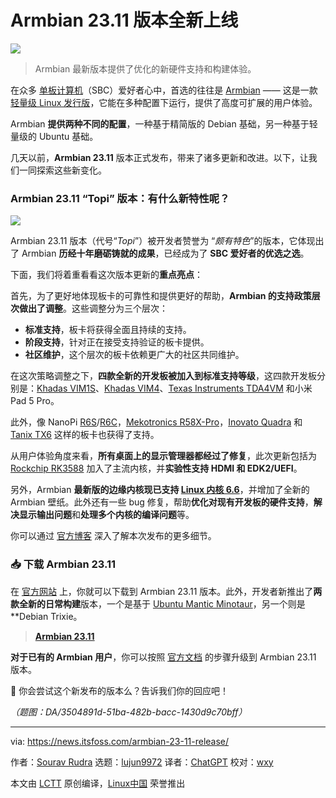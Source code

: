 [#]: subject: "Armbian 23.11 Release Supports New Boards And Adds New OS Builds"
[#]: via: "https://news.itsfoss.com/armbian-23-11-release/"
[#]: author: "Sourav Rudra https://news.itsfoss.com/author/sourav/"
[#]: collector: "lujun9972/lctt-scripts-1700446145"
[#]: translator: "ChatGPT"
[#]: reviewer: "wxy"
[#]: publisher: "wxy"
[#]: url: "https://linux.cn/article-16468-1.html"

Armbian 23.11 版本全新上线
======

![][0]

> Armbian 最新版本提供了优化的新硬件支持和构建体验。

在众多 [单板计算机][1]（SBC）爱好者心中，首选的往往是  [Armbian][2] —— 这是一款 [轻量级 Linux 发行版][3]，它能在多种配置下运行，提供了高度可扩展的用户体验。

Armbian **提供两种不同的配置**，一种基于精简版的 Debian 基础，另一种基于轻量级的 Ubuntu 基础。

几天以前，**Armbian 23.11** 版本正式发布，带来了诸多更新和改进。以下，让我们一同探索这些新变化。

### Armbian 23.11 “Topi” 版本：有什么新特性呢？

![][4]

Armbian 23.11 版本（代号“_Topi_”）被开发者赞誉为 “_颇有特色_”的版本，它体现出了 Armbian **历经十年磨砺铸就的成果**，已经成为了 **SBC 爱好者的优选之选**。

下面，我们将着重看看这次版本更新的**重点亮点**：

首先，为了更好地体现板卡的可靠性和提供更好的帮助，**Armbian 的支持政策层次做出了调整**。这些调整分为三个层次：

  * **标准支持**，板卡将获得全面且持续的支持。
  * **阶段支持**，针对正在接受支持验证的板卡提供。
  * **社区维护**，这个层次的板卡依赖更广大的社区共同维护。

在这次策略调整之下，**四款全新的开发板被加入到标准支持等级**，这四款开发板分别是：[Khadas VIM1S][5]、[Khadas VIM4][6]、[Texas Instruments TDA4VM][7] 和小米 Pad 5 Pro。

此外，像 NanoPi [R6S][8]/[R6C][9]，[Mekotronics R58X-Pro][10]，[Inovato Quadra][11] 和 [Tanix TX6][12] 这样的板卡也获得了支持。

从用户体验角度来看，**所有桌面上的显示管理器都经过了修复**，此次更新包括为 [Rockchip RK3588][13] 加入了主流内核，并**实验性支持 HDMI 和 EDK2/UEFI**。

另外，Armbian **最新版的边缘内核现已支持 [Linux 内核 6.6][14]**，并增加了全新的 Armbian 壁纸。此外还有一些 bug 修复，帮助**优化对现有开发板的硬件支持**，**解决显示输出问题**和**处理多个内核的编译问题**等。

你可以通过 [官方博客][15] 深入了解本次发布的更多细节。

### 📥 下载 Armbian 23.11

在 [官方网站][16] 上，你就可以下载到 Armbian 23.11 版本。此外，开发者新推出了**两款全新的日常构建**版本，一个是基于 [Ubuntu Mantic Minotaur][17]，另一个则是 **Debian Trixie。

> **[Armbian 23.11][16]**

**对于已有的 Armbian 用户**，你可以按照 [官方文档][18] 的步骤升级到 Armbian 23.11 版本。

💬 你会尝试这个新发布的版本么？告诉我们你的回应吧！

*（题图：DA/3504891d-51ba-482b-bacc-1430d9c70bff）*

--------------------------------------------------------------------------------

via: https://news.itsfoss.com/armbian-23-11-release/

作者：[Sourav Rudra][a]
选题：[lujun9972][b]
译者：[ChatGPT](https://linux.cn/lctt/ChatGPT)
校对：[wxy](https://github.com/wxy)

本文由 [LCTT](https://github.com/LCTT/TranslateProject) 原创编译，[Linux中国](https://linux.cn/) 荣誉推出

[a]: https://news.itsfoss.com/author/sourav/
[b]: https://github.com/lujun9972
[1]: https://en.wikipedia.org/wiki/Single-board_computer
[2]: https://www.armbian.com/
[3]: https://itsfoss.com/lightweight-linux-beginners/
[4]: https://news.itsfoss.com/content/images/2023/12/Armbian.png
[5]: https://www.khadas.com/vim1s
[6]: https://www.khadas.com/vim4
[7]: https://www.ti.com/tool/SK-TDA4VM
[8]: https://www.friendlyelec.com/index.php?route=product%2Fproduct&product_id=289
[9]: https://www.friendlyelec.com/index.php?route=product%2Fproduct&product_id=291
[10]: https://www.mekotronics.com/h-pd-55.html
[11]: https://inovato.com/products/quadra
[12]: https://www.tanix-box.com/project-view/tanix-tx6-android-tv-box-allwinner-h6-dual-wifi-6k-alice-ux/
[13]: https://www.rock-chips.com/a/en/products/RK35_Series/2022/0926/1660.html
[14]: https://news.itsfoss.com/linux-kernel-6-6-release/
[15]: https://www.armbian.com/newsflash/armbian-23-11-topi/
[16]: https://www.armbian.com/download/
[17]: https://news.itsfoss.com/ubuntu-23-10-release/
[18]: https://docs.armbian.com/User-Guide_Getting-Started/
[0]: https://img.linux.net.cn/data/attachment/album/202312/13/201627ojbuy44jsjocsnsj.jpg